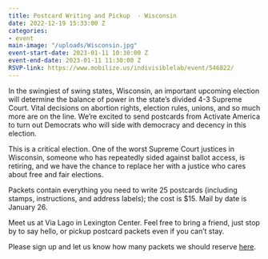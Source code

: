```yaml
---
title: Postcard Writing and Pickup  - Wisconsin
date: 2022-12-19 15:33:00 Z
categories:
- event
main-image: "/uploads/Wisconsin.jpg"
event-start-date: 2023-01-11 10:30:00 Z
event-end-date: 2023-01-11 11:30:00 Z
RSVP-link: https://www.mobilize.us/indivisiblelab/event/546822/
---
```


In the swingiest of swing states, Wisconsin, an important upcoming election will determine the balance of power in the state’s divided 4-3 Supreme Court. Vital decisions on abortion rights, election rules, unions, and so much more are on the line. We’re excited to send postcards from Activate America to turn out Democrats who will side with democracy and decency in this election.

This is a critical election. One of the worst Supreme Court justices in Wisconsin, someone who has repeatedly sided against ballot access, is retiring, and we have the chance to replace her with a justice who cares about free and fair elections.

Packets contain everything you need to write 25 postcards (including stamps, instructions, and address labels); the cost is $15. Mail by date is January 26. 

Meet us at Via Lago in Lexington Center. Feel free to bring a friend, just stop by to say hello, or pickup postcard packets even if you can’t stay. 

Please sign up and let us know how many packets we should reserve [here](https://www.mobilize.us/indivisiblelab/event/546822/).